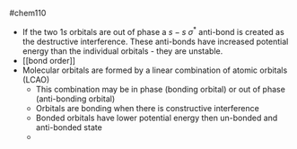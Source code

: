 #chem110 
- If the two $1s$ orbitals are out of phase a $s-s$ $\sigma^*$ anti-bond is created as the destructive interference. These anti-bonds have increased potential energy than the individual orbitals - they are unstable.
- [[bond order]]
- Molecular orbitals are formed by a linear combination of atomic orbitals (LCAO)
	- This combination may be in phase (bonding orbital) or out of phase (anti-bonding orbital)
	- Orbitals are bonding when there is constructive interference
	- Bonded orbitals have lower potential energy then un-bonded and anti-bonded state
	- 